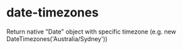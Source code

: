 # date-timezones
Return native "Date" object with specific timezone (e.g. new DateTimezones('Australia/Sydney'))
